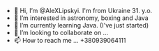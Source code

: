 - 👋 Hi, I’m @AleXLipskyi. I'm from Ukraine 31. y.o.
- 👀 I’m interested in astronomy, boxing and Java
- 🌱 I’m currently learning Java. (I've just started)
- 💞️ I’m looking to collaborate on ...
- 📫 How to reach me ... +380939064111 

<!---
AleXLipskyi/AleXLipskyi is a ✨ special ✨ repository because its `README.md` (this file) appears on your GitHub profile.
You can click the Preview link to take a look at your changes.
--->
